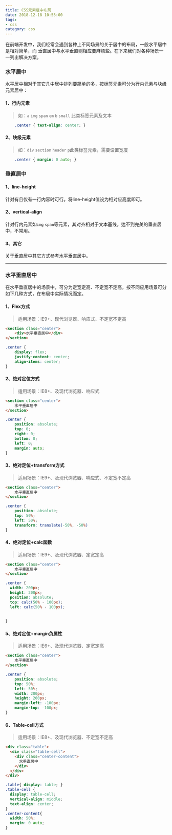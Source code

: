 ```yaml
---
title: CSS元素居中布局
date: 2018-12-18 10:55:00
tags:
- css
category: css
---
```


在前端开发中，我们经常会遇到各种上不同场景的关于居中的布局，一般水平居中是相对简单，而 垂直居中与水平垂直则相应要麻烦些。在下来我们对各种场景一一列出解决方案。
### 水平居中
水平居中相对于其它几中居中排列要简单的多，按标签元素可分为行内元素与块级元素居中：

#### 1、行内元素
> 如：`a` `img` `span` `em` `b` `small` 此类标签元素及文本

```css
    .center { text-align: center; }
```
#### 2、块级元素
> 如：`div` `section` `header` `p`此类标签元素，需要设置宽度

```css
    .center { margin: 0 auto; }
```

### 垂直居中

#### 1、line-height
针对有且仅有一行内容时可行。将line-height值设为相对应高度即可。

#### 2、vertical-align
针对行内元素如`img` `span`等元素，其对齐相对于文本基线。达不到完美的垂直居中，不常用。

#### 3、其它
关于垂直居中其它方式参考水平垂直居中。

---


### 水平垂直居中
在水平垂直居中的场景中，可分为定宽定高、不定宽不定高，按不同应用场景可分如下几种方式，在布局中实际情况而定。

#### 1、Flex方式
> 适用场景：IE9+、现代浏览器、响应式、不定宽不定高

```html
<section class="center">
    <div>水平垂直居中</div>
</section>
```

```css
.center {
    display: flex;
    justify-content: center;
    align-items: center;
}
```

#### 2、绝对定位方式
> 适用场景：IE8+、及现代浏览器、响应式

```html
<section class="center">
    水平垂直居中
</section>
```

```css
.center {
    position: absolute;
    top: 0;
    right: 0;
    bottom: 0;
    left: 0;
    margin: auto;
}
```

#### 3、绝对定位+transform方式
> 适用场景：IE9+、及现代浏览器、响应式、不定宽不定高

```html
<section class="center">
    水平垂直居中
</section>
```

```css
.center {
    position: absolute;
    top: 50%;
    left: 50%;
    transform: translate(-50%, -50%)
}
```

#### 4、绝对定位+calc函数
> 适用场景：IE9+、及现代浏览器、定宽定高

```html
<section class="center">
    水平垂直居中
</section>
```

```css
.center {
  width: 200px;
  height: 200px;
  position: absolute;
  top: calc(50% - 100px);
  left: calc(50% - 100px);
  
   
}
```

#### 5、绝对定位+margin负属性
> 适用场景：IE6+、及现代浏览器、定宽定高

```html
<section class="center">
    水平垂直居中
</section>
```

```css
.center {
    position: absolute;
    top: 50%;
    left: 50%;
    width: 200px;
    height: 200px;
    margin-left: -100px;
    margin-top: -100px;
}
```
#### 6、Table-cell方式
> 适用场景：IE8+、及现代浏览器、不定宽不定高

```html
<div class="table">
  <div class="table-cell">
    <div class="center-content">
      水垂直居中
    </div>
  </div>
</div>
```

```css
.table{ display: table; }
.table-cell {
  display: table-cell;
  vertical-align: middle;
  text-align: center;
}
.center-content{
  width: 50%;
  margin: 0 auto;
}
```